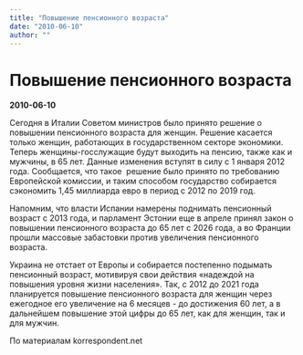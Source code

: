 ```yaml
---
title: "Повышение пенсионного возраста"
date: "2010-06-10"
author: ""
---
```


# Повышение пенсионного возраста

**2010-06-10** 

Сегодня в Италии Советом министров было принято решение о повышении пенсионного возраста для женщин. Решение касается только женщин, работающих в государственном секторе экономики. Теперь женщины-госслужащие будут выходить на пенсию, также как и мужчины, в 65 лет. Данные изменения вступят в силу с 1 января 2012 года. Сообщается, что такое  решение было принято по требованию Европейской комиссии, и таким способом государство собирается сэкономить 1,45 миллиарда евро в период с 2012 по 2019 год.

Напомним, что власти Испании намерены поднимать пенсионный возраст с 2013 года, и парламент Эстонии еще в апреле принял закон о повышении пенсионного возраста до 65 лет с 2026 года, а во Франции прошли массовые забастовки против увеличения пенсионного возраста.

Украина не отстает от Европы и собирается постепенно подымать пенсионный возраст, мотивируя свои действия «надеждой на повышения уровня жизни населения». Так, с 2012 до 2021 года планируется повышение пенсионного возраста для женщин через ежегодное его увеличение на 6 месяцев - до достижения 60 лет, а в дальнейшем повышение этой цифры до 65 лет, как для женщин, так и для мужчин.

По материалам korrespondent.net